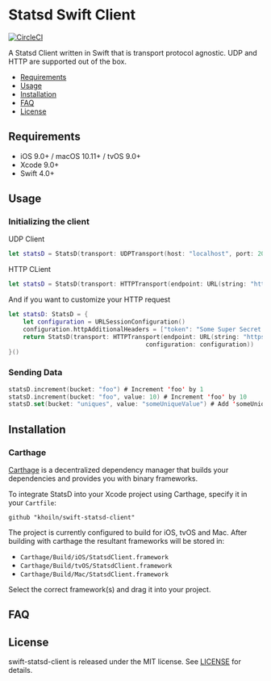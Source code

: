 # Statsd Swift Client

[![CircleCI](https://circleci.com/gh/khoiln/swift-statsd-client.svg?style=svg)](https://circleci.com/gh/khoiln/swift-statsd-client)

A Statsd Client written in Swift that is transport protocol agnostic. UDP and HTTP are supported out of the box.

- [Requirements](#requirements)
- [Usage](#usage)
- [Installation](#installation)
- [FAQ](#faq)
- [License](#license)

## Requirements

- iOS 9.0+ / macOS 10.11+ / tvOS 9.0+
- Xcode 9.0+
- Swift 4.0+

## Usage

### Initializing the client

UDP Client
```swift
let statsD = StatsD(transport: UDPTransport(host: "localhost", port: 2003))
```

HTTP CLient
```swift
let statsD = StatsD(transport: HTTPTransport(endpoint: URL(string: "https://localhost:8888/statsd")!)
```

And if you want to customize your HTTP request
```swift
let statsD: StatsD = {
    let configuration = URLSessionConfiguration()
    configuration.httpAdditionalHeaders = ["token": "Some Super Secret Token"]
    return StatsD(transport: HTTPTransport(endpoint: URL(string: "https://localhost:8888/statsd")!,
                                      configuration: configuration))
}()
```

### Sending Data

```swift
statsD.increment(bucket: "foo") # Increment 'foo' by 1
statsD.increment(bucket: "foo", value: 10) # Increment 'foo' by 10
statsD.set(bucket: "uniques", value: "someUniqueValue") # Add 'someUniqueValue' to the set
```

## Installation

### Carthage

[Carthage](https://github.com/Carthage/Carthage) is a decentralized dependency manager that builds your dependencies and provides you with binary frameworks.

To integrate StatsD into your Xcode project using Carthage, specify it in your `Cartfile`:

```ogdl
github "khoiln/swift-statsd-client"
```

The project is currently configured to build for iOS, tvOS and Mac. After building with carthage the resultant frameworks will be stored in:

* `Carthage/Build/iOS/StatsdClient.framework`
* `Carthage/Build/tvOS/StatsdClient.framework`
* `Carthage/Build/Mac/StatsdClient.framework`

Select the correct framework(s) and drag it into your project.

## FAQ

## License

swift-statsd-client is released under the MIT license. See [LICENSE](https://github.com/khoiln/swift-statsd-client/blob/master/LICENSE) for details.
